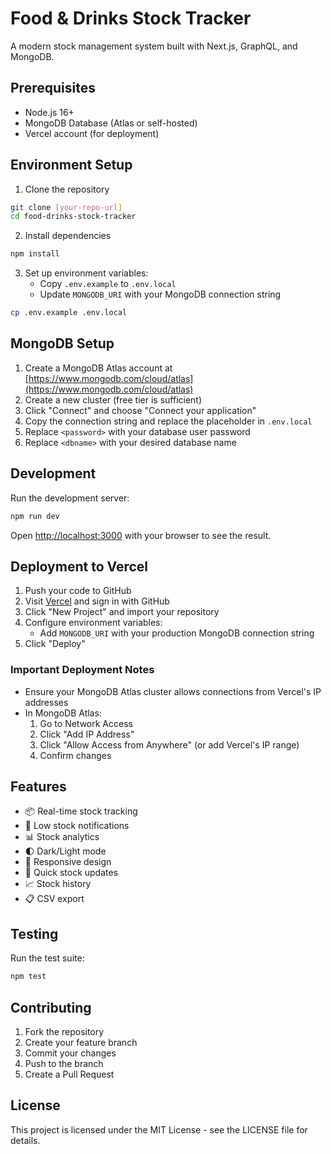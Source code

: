 # Food & Drinks Stock Tracker

A modern stock management system built with Next.js, GraphQL, and MongoDB.

## Prerequisites

- Node.js 16+
- MongoDB Database (Atlas or self-hosted)
- Vercel account (for deployment)

## Environment Setup

1. Clone the repository

```bash
git clone [your-repo-url]
cd food-drinks-stock-tracker
```

2. Install dependencies

```bash
npm install
```

3. Set up environment variables:
   - Copy `.env.example` to `.env.local`
   - Update `MONGODB_URI` with your MongoDB connection string

```bash
cp .env.example .env.local
```

## MongoDB Setup

1. Create a MongoDB Atlas account at [https://www.mongodb.com/cloud/atlas](https://www.mongodb.com/cloud/atlas)
2. Create a new cluster (free tier is sufficient)
3. Click "Connect" and choose "Connect your application"
4. Copy the connection string and replace the placeholder in `.env.local`
5. Replace `<password>` with your database user password
6. Replace `<dbname>` with your desired database name

## Development

Run the development server:

```bash
npm run dev
```

Open [http://localhost:3000](http://localhost:3000) with your browser to see the result.

## Deployment to Vercel

1. Push your code to GitHub
2. Visit [Vercel](https://vercel.com) and sign in with GitHub
3. Click "New Project" and import your repository
4. Configure environment variables:
   - Add `MONGODB_URI` with your production MongoDB connection string
5. Click "Deploy"

### Important Deployment Notes

- Ensure your MongoDB Atlas cluster allows connections from Vercel's IP addresses
- In MongoDB Atlas:
  1. Go to Network Access
  2. Click "Add IP Address"
  3. Click "Allow Access from Anywhere" (or add Vercel's IP range)
  4. Confirm changes

## Features

- 📦 Real-time stock tracking
- 🔔 Low stock notifications
- 📊 Stock analytics
- 🌓 Dark/Light mode
- 📱 Responsive design
- 🔄 Quick stock updates
- 📈 Stock history
- 📋 CSV export

## Testing

Run the test suite:

```bash
npm test
```

## Contributing

1. Fork the repository
2. Create your feature branch
3. Commit your changes
4. Push to the branch
5. Create a Pull Request

## License

This project is licensed under the MIT License - see the LICENSE file for details.
